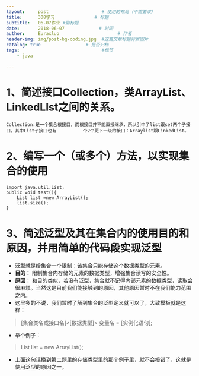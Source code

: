```yaml
---
layout:     post                    # 使用的布局（不需要改）
title:      308学习               # 标题 
subtitle:   06-07作业 #副标题
date:       2018-06-07             # 时间
author:     Euraxluo                      # 作者
header-img: img/post-bg-coding.jpg  #这篇文章标题背景图片
catalog: true                 # 是否归档
tags:                               #标签
    - java

---
```


# 1、简述接口Collection，类ArrayList、LinkedLIst之间的关系。

```
Collection:是一个集合根接口，而根接口并不能直接继承，所以引申了list跟set两个子接口。其中List子接口也有			个2个更下一级的接口：Arraylist跟LinkedList。
```


# 2、编写一个（或多个）方法，以实现集合的使用

```
import java.util.List;
public void test(){
    List list =new ArrayList();
    list.size();
}
```

# 3、简述泛型及其在集合内的使用目的和原因，并用简单的代码段实现泛型


- 泛型就是给集合一个限制：该集合只能存储这个数据类型的元素。
- **目的：** 限制集合内存储的元素的数据类型，增强集合读写的安全性。
- **原因：** 和目的类似，若没有泛型，集合就不记得内部元素的数据类型，读取会很麻烦。当然这是目前我们能接触到的原因，其他原因暂时不在我们能力范围之内。
- 这里多的不说，我们暂时了解到集合的泛型定义就可以了，大致模板就是这样：  

> [集合类名或接口名]<[数据类型]> 变量名 = [实例化语句];

- 举个例子：

> List<String> list = new ArrayList();

- 上面这句话换到第二题里的存储类型里的那个例子里，就不会报错了，这就是使用泛型的原因之一。